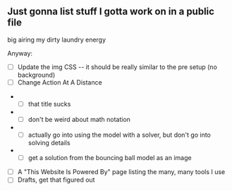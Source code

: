## Just gonna list stuff I gotta work on in a public file
big airing my dirty laundry energy

Anyway:
- [ ] Update the img CSS -- it should be really similar to the pre setup (no background)
- [ ] Change Action At A Distance
- - [ ] that title sucks
- - [ ] don't be weird about math notation
- - [ ] actually go into using the model with a solver, but don't go into solving details
- - [ ] get a solution from the bouncing ball model as an image
- [ ] A "This Website Is Powered By" page listing the many, many tools I use
- [ ] Drafts, get that figured out